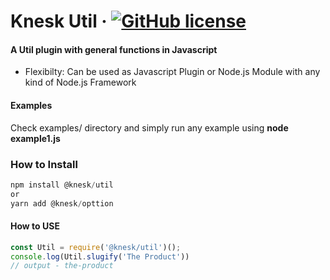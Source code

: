 # Knesk Util &middot; [![GitHub license](https://img.shields.io/badge/license-MIT-blue.svg)](https://github.com/jeoga/option/blob/master/LICENSE)


#### A Util plugin with general functions in Javascript
- Flexibilty: Can be used as Javascript Plugin or Node.js Module with any kind of Node.js Framework

#### Examples
Check examples/ directory and simply run any example using **node example1.js**

### How to Install
  ```javascript
npm install @knesk/util
or
yarn add @knesk/opttion
```

#### How to USE
```javascript
const Util = require('@knesk/util')();
console.log(Util.slugify('The Product'))
// output - the-product
```